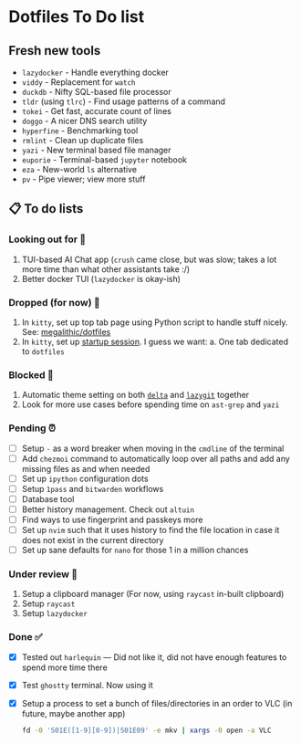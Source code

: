 # Dotfiles To Do list

## Fresh new tools

- `lazydocker` - Handle everything docker
- `viddy` - Replacement for `watch`
- `duckdb` - Nifty SQL-based file processor
- `tldr` (using `tlrc`) - Find usage patterns of a command
- `tokei` - Get fast, accurate count of lines
- `doggo` - A nicer DNS search utility
- `hyperfine` - Benchmarking tool
- `rmlint` - Clean up duplicate files
- `yazi` - New terminal based file manager
- `euporie` - Terminal-based `jupyter` notebook
- `eza` - New-world `ls` alternative
- `pv` - Pipe viewer; view more stuff

## 📋 To do lists

### Looking out for 👀

1. TUI-based AI Chat app (`crush` came close, but was slow; takes a lot more
   time than what other assistants take :/)
2. Better docker TUI (`lazydocker` is okay-ish)

### Dropped (for now) 🫳

1. In `kitty`, set up top tab page using Python script to handle stuff nicely.
   See: [megalithic/dotfiles][4]
2. In `kitty`, set up [startup session][3]. I guess we want:
   a. One tab dedicated to `dotfiles`

### Blocked 🚫

1. Automatic theme setting on both [`delta`][1] and [`lazygit`][2] together
2. Look for more use cases before spending time on `ast-grep` and `yazi`

### Pending ⏰

- [ ] Setup `-` as a word breaker when moving in the `cmdline` of the terminal
- [ ] Add `chezmoi` command to automatically loop over all paths and add any missing
      files as and when needed
- [ ] Set up `ipython` configuration dots
- [ ] Setup `1pass` and `bitwarden` workflows
- [ ] Database tool
- [ ] Better history management. Check out `altuin`
- [ ] Find ways to use fingerprint and passkeys more
- [ ] Set up `nvim` such that it uses history to find the file location in case it does not exist in the current directory
- [ ] Set up sane defaults for `nano` for those 1 in a million chances

### Under review 📗

1. Setup a clipboard manager (For now, using `raycast` in-built clipboard)
2. Setup `raycast`
3. Setup `lazydocker`

### Done ✅

- [x] Tested out `harlequin` — Did not like it, did not have enough features to
      spend more time there
- [x] Test `ghostty` terminal. Now using it
- [x] Setup a process to set a bunch of files/directories in an order to VLC (in
      future, maybe another app)

  ```bash
  fd -0 'S01E([1-9][0-9])|S01E09' -e mkv | xargs -0 open -a VLC
  ```

[1]: https://github.com/dandavison/delta/issues/1968
[2]: https://github.com/jesseduffield/lazygit/issues/4366
[3]: https://sw.kovidgoyal.net/kitty/conf/#opt-kitty.startup_session
[4]: https://github.com/megalithic/dotfiles/blob/main/config/kitty/tab_bar.py
